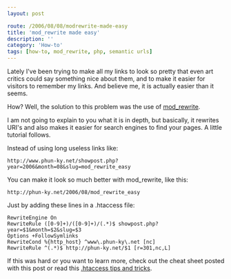 ```yaml
---
layout: post

route: /2006/08/08/modrewrite-made-easy
title: 'mod_rewrite made easy'
description: ''
category: 'How-to'
tags: [how-to, mod_rewrite, php, semantic urls]
---
```


Lately I've been trying to make all my links to look so pretty that even art
critics could say something nice about them, and to make it easier for visitors
to remember my links. And believe me, it is actually easier than it seems.

How? Well, the solution to this problem was the use of
<a class="ph" target="_blank" rel="noopener noreferrer" href="http://en.wikipedia.org/wiki/Mod_rewrite">mod_rewrite</a>.

I am not going to explain to you what it is in depth, but basically, it rewrites
URI's and also makes it easier for search engines to find your pages. A little
tutorial follows.

Instead of using long useless links like:

    http://www.phun-ky.net/showpost.php?year=2006&month=08&slug=mod_rewrite_easy

You can make it look so much better with mod_rewrite, like this:

    http://phun-ky.net/2006/08/mod_rewrite_easy

Just by adding these lines in a .htaccess file:

    RewriteEngine On
    RewriteRule ([0-9]+)/([0-9]+)/(.*)$ showpost.php?year=$1&month=$2&slug=$3
    Options +FollowSymlinks
    RewriteCond %{http_host} ^www\.phun-ky\.net [nc]
    RewriteRule ^(.*)$ http://phun-ky.net/$1 [r=301,nc,L]

If this was hard or you want to learn more, check out the cheat sheet posted
with this post or read this
<a class="ph" target="_blank" rel="noopener noreferrer" href="http://corz.org/serv/tricks/htaccess2.php">.htaccess
tips and tricks</a>.
